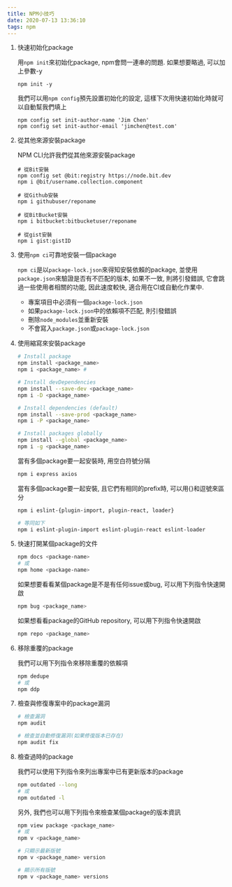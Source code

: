 ```yaml
---
title: NPM小技巧
date: 2020-07-13 13:36:10
tags: npm
---
```


1. 快速初始化package

    用```npm init```來初始化package, npm會問一連串的問題. 如果想要略過, 可以加上參數-y
    ```
    npm init -y
    ```
    我們可以用```npm config```預先設置初始化的設定, 這樣下次用快速初始化時就可以自動幫我們填上
    ```
    npm config set init-author-name 'Jim Chen'
    npm config set init-author-email 'jimchen@test.com'
    ```
2. 從其他來源安裝package

    NPM CLI允許我們從其他來源安裝package
    ```
    # 從Bit安裝
    npm config set @bit:registry https://node.bit.dev
    npm i @bit/username.collection.component

    # 從Github安裝
    npm i githubuser/reponame

    # 從BitBucket安裝
    npm i bitbucket:bitbucketuser/reponame

    # 從gist安裝
    npm i gist:gistID
    ```
3. 使用```npm ci```可靠地安裝一個package

    ```npm ci```是以```package-lock.json```來得知安裝依賴的package, 並使用```package.json```來驗證是否有不匹配的版本, 如果不一致, 則將引發錯誤, 它會跳過一些使用者相關的功能, 因此速度較快, 適合用在CI或自動化作業中.
   * 專案項目中必須有一個```package-lock.json```
   * 如果```package-lock.json```中的依賴項不匹配, 則引發錯誤
   * 刪除```node_modules```並重新安裝
   * 不會寫入```package.json```或```package-lock.json```

4. 使用縮寫來安裝package

    ```bash
    # Install package
    npm install <package_name>
    npm i <package_name> # 

    # Install devDependencies
    npm install --save-dev <package_name>
    npm i -D <package_name>

    # Install dependencies (default)
    npm install --save-prod <package_name>
    npm i -P <package_name>

    # Install packages globally
    npm install --global <package_name>
    npm i -g <package_name>
    ```
    
    當有多個package要一起安裝時, 用空白符號分隔
    ```bash
    npm i express axios
    ```

    當有多個package要一起安裝, 且它們有相同的prefix時, 可以用{}和逗號來區分
    ```bash
    npm i eslint-{plugin-import, plugin-react, loader}

    # 等同如下
    npm i eslint-plugin-import eslint-plugin-react eslint-loader
    ```
5. 快速打開某個package的文件
   
    ```bash
    npm docs <package-name>
    # 或
    npm home <package-name>
    ```
   如果想要看看某個package是不是有任何issue或bug, 可以用下列指令快速開啟
   ```bash
   npm bug <package_name>
   ```
   如果想看看package的GitHub repository, 可以用下列指令快速開啟
   ```bash
   npm repo <package_name>
   ```
6. 移除重覆的package
   
    我們可以用下列指令來移除重覆的依賴項
    ```bash
    npm dedupe
    # 或
    npm ddp
    ```
7. 檢查與修復專案中的package漏洞

   ```bash
   # 檢查漏洞
   npm audit

   # 檢查並自動修復漏洞(如果修復版本已存在)
   npm audit fix
   ```

8. 檢查過時的package

    我們可以使用下列指令來列出專案中已有更新版本的package
    ```bash
    npm outdated --long
    # 或
    npm outdated -l
    ```
    另外, 我們也可以用下列指令來檢查某個package的版本資訊
    ```bash
    npm view package <package_name>
    # 或
    npm v <package_name>
    
    # 只顯示最新版號
    npm v <package_name> version

    # 顯示所有版號
    npm v <package_name> versions
    ```
    